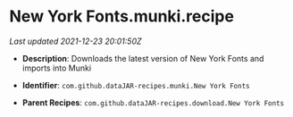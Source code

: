 # New York Fonts.munki.recipe

_Last updated 2021-12-23 20:01:50Z_

- **Description**: Downloads the latest version of New York Fonts and imports into Munki

- **Identifier**: `com.github.dataJAR-recipes.munki.New York Fonts`

- **Parent Recipes**: `com.github.dataJAR-recipes.download.New York Fonts`
